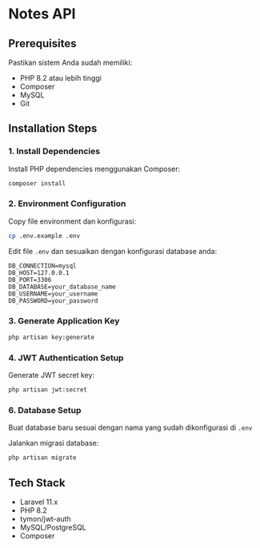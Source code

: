 # Notes API

## Prerequisites

Pastikan sistem Anda sudah memiliki:
- PHP 8.2 atau lebih tinggi
- Composer
- MySQL
- Git

## Installation Steps

### 1. Install Dependencies

Install PHP dependencies menggunakan Composer:

```bash
composer install
```

### 2. Environment Configuration

Copy file environment dan konfigurasi:

```bash
cp .env.example .env
```

Edit file `.env` dan sesuaikan dengan konfigurasi database anda:

```env
DB_CONNECTION=mysql
DB_HOST=127.0.0.1
DB_PORT=3306
DB_DATABASE=your_database_name
DB_USERNAME=your_username
DB_PASSWORD=your_password
```

### 3. Generate Application Key

```bash
php artisan key:generate
```

### 4. JWT Authentication Setup

Generate JWT secret key:

```bash
php artisan jwt:secret
```

### 6. Database Setup

Buat database baru sesuai dengan nama yang sudah dikonfigurasi di `.env`

Jalankan migrasi database:

```bash
php artisan migrate
```

## Tech Stack

- Laravel 11.x
- PHP 8.2
- tymon/jwt-auth
- MySQL/PostgreSQL
- Composer